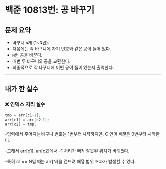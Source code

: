 # 백준 10813번: 공 바꾸기

## 문제 요약
- 바구니 `N`개 (1~N번).
- 처음에는 각 바구니에 자기 번호와 같은 공이 들어 있다.
- `M`번 공을 바꾼다.
- 매번 두 바구니의 공을 교환한다.
- 최종적으로 각 바구니에 어떤 공이 들어 있는지 출력한다.

---

## 내가 한 실수

### ❌ 인덱스 처리 실수
```c
tmp = arr[c1-1];
arr[c1] = arr[c2-1];
arr[c2] = tmp;
```

-입력에서 주어지는 바구니 번호는 1번부터 시작하지만,
C 언어 배열은 0번부터 시작한다.

-그래서 arr[c1], arr[c2]에서 -1 처리가 빠져 잘못된 위치가 바뀌었다.

-특히 c1 == N일 때는 arr[N]을 건드려 배열 범위 초과가 발생할 수 있다.

